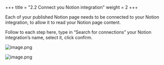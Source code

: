 +++
title = "2.2 Connect you Notion integration"
weight = 2
+++


Each of your published Notion page needs to be connected to your Notion integration, to allow it to read your Notion page content.


Follow to each step here, type in “Search for connections” your Notion integration’s name, select it, click confirm.


![image.png](/images/002-ii-level-1-notion-to-md/002-2-setup-notion-page/9-643632-image.png)


![image.png](/images/002-ii-level-1-notion-to-md/002-2-setup-notion-page/9-830435-image.png)


